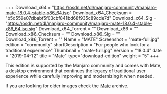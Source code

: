 +++
Download_x64 = "https://osdn.net/dl/manjaro-community/manjaro-mate-18.0.4-stable-x86_64.iso"
Download_x64_Checksum = "b5d559e07dbabf5f03cbf841bd68f935c89cde7d"
Download_x64_Sig = "https://osdn.net/dl/manjaro-community/manjaro-mate-18.0.4-stable-x86_64.iso.sig"
Download_x64_Torrent = ""
Download_x86 = ""
Download_x86_Checksum = ""
Download_x86_Sig = ""
Download_x86_Torrent = ""
Name = "MATE"
Screenshot = "mate-full.jpg"
edition = "community"
shortDescription = "For people who look for a traditional experience"
Thumbnail = "mate-full.jpg"
Version = "18.0.4"
date = "2019-04-12"
title = "Mate"
type="download-edition"
weight = "5"
+++

This edition is supported by the Manjaro community and comes with Mate, a desktop environment that continues the legacy of traditional user experience while carefully improving and modernizing it when needed.

If you are looking for older images check the [Mate](https://osdn.net/projects/manjaro-community/storage/z_release_archive/mate) archive.

